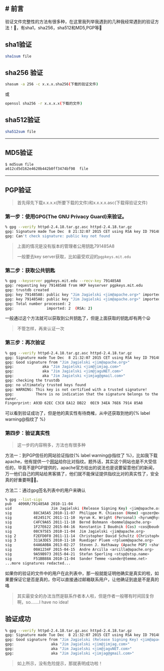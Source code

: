 ## # 前言

验证文件完整性的方法有很多种，在这里我列举我遇到的几种我经常遇到的验证方法！:fist_oncoming:，有sha1，sha256，sha512和MD5,PGP等:nail_care:

<!--more-->

## sha1验证

```sh
sha1sum file
```

## sha256 验证

```sh
shasum -a 256 -c x.x.x.sha256(下载的验证文件) 
```

或

```sh
openssl sha256 -r x.x.x.x(下载的文件)
```

## sha512验证

```sh
sha512sum file
```

<hr>

## MD5验证

```sh
$ md5sum file
a612cd5d162e4620b442b0ff3474bf98  file
```

<hr>

## PGP验证

> 首先得先下载x.x.x.x(所要下载的文件)和x.x.x.x.asc(下载得验证文件)

### 第一步：使用GPG(The GNU Privacy Guard)来验证。

```sh
% gpg --verify httpd-2.4.18.tar.gz.asc httpd-2.4.18.tar.gz
gpg: Signature made Tue Dec  8 21:32:07 2015 CET using RSA key ID 791485A8
gpg: Can't check signature: public key not found
```

> 上面的情况是没有版本的管理者公用钥匙791485A8
>
> 一般要去key server获取，比如最受欢迎的`pgpkeys.mit.edu`

### 第二步：获取公共钥匙

```sh
% gpg --keyserver pgpkeys.mit.edu --recv-key 791485A8
gpg: requesting key 791485A8 from HKP keyserver pgpkeys.mit.edu
gpg: trustdb created
gpg: key 791485A8: public key "Jim Jagielski <jim@apache.org>" imported
gpg: key 791485A8: public key "Jim Jagielski <jim@apache.org>" imported
gpg: Total number processed: 2
gpg:               imported: 2  (RSA: 2)
```

一般通过这个方法就可以获取到公共钥匙了，但是上面获取的钥匙却有两个:frowning:

> 不管怎样，再来认证一次

### 第三步：再次验证

```sh
% gpg --verify httpd-2.4.18.tar.gz.asc httpd-2.4.18.tar.gz
gpg: Signature made Tue Dec  8 21:32:07 2015 CET using RSA key ID 791485A8
gpg: Good signature from "Jim Jagielski <jim@apache.org>"
gpg:             aka "Jim Jagielski <jim@jimjag.com>"
gpg:             aka "Jim Jagielski <jim@jaguNET.com>"
gpg:             aka "Jim Jagielski <jimjag@gmail.com>"
gpg: checking the trustdb
gpg: no ultimately trusted keys found
gpg: WARNING: This key is not certified with a trusted signature!
gpg:          There is no indication that the signature belongs to the
owner.
Fingerprint: A93D 62EC C3C8 EA12 DB22  0EC9 34EA 76E6 7914 85A8
```

可以看到验证成功了，但是他的真实性有待商榷，从中还获取到他的{% label warning@指纹了 %}

### 第四步：验证真实性

> 这一步的内容稍多，方法也有很多种

方法一：到<span class="ljspan ljspan-yellow">PGP信任的网站</span>验证指纹{% label warning@指纹了 %}，比如我下载apache，他有提供一个[网站](https://people.apache.org/keys/committer/)给你比对指纹。题外话，其实这个网站也是不大受信任的，毕竟不是PGP提供的，apache官方给出的说法也是说要留意他们的新闻，万一他们自己的网站给黑客搞了，他们就不能保证提供指纹比对的真实性了，安全真的好重要啊:turtle::turtle:。

方法二：通过gpg签名列表中的用户来确认	

```sh
% gpg --list-sigs 
pub   4096R/791485A8 2010-11-04
uid                  Jim Jagielski (Release Signing Key) <jim@apache.org>
sig          88C3A5A5 2010-11-07  Philippe M. Chiasson (Home) <gozer@ectoplasm.org>
sig          4E24517C 2011-11-10  Hyrum K. Wright (Personal) <hyrum@hyrumwright.org>
sig          C4FC9A65 2011-11-10  Bernd Bohmann <bommel@apache.org>
sig          1F27E622 2015-04-16  Konstantin I Boudnik (Cos) <cos@boudnik.org>
sig          08C975E5 2010-11-04  Jim Jagielski <jim@apache.org>
sig 2        F2EFD0F0 2011-11-14  Christopher David Schultz (Christopher David Schultz) <chris@christopherschultz.net>
sig 3        311A3DE5 2010-11-10  Ruediger Pluem <rpluem@apache.org>
sig          64A6A0BA 2013-02-27  Steven J. Hathaway (Apache PGP) <shathaway@apache.org>
sig          00A1234F 2015-04-15  Andre Arcilla <arcilla@apache.org>
sig          9A59B973 2015-04-21  Stefan Sperling <stsp@stsp.name>
sig          F51BB88A 2010-11-04  Sander Temme <sander@temme.net>
...more signatures redacted...
```

如果你的验证的文件中的用户在此列表中，那一般就能证明他确实是真实的啦，如果要保证它是否是真的，你可以直接通过邮箱联系用户，让他确证到底是不是真的咯	

> 其实最安全的办法当然是联系作者本人啦，但是作者一般哪有时间回复你啊，so.......I have no idea!

## 验证成功

```sh
% gpg --verify httpd-2.4.18.tar.gz.asc httpd-2.4.18.tar.gz
gpg: Signature made Tue Dec  8 21:32:07 2015 CET using RSA key ID 791485A8
gpg: Good signature from "Jim Jagielski (Release Signing Key) <jim@apache.org>"
gpg:                 aka "Jim Jagielski <jim@jimjag.com>"
gpg:                 aka "Jim Jagielski <jim@jaguNET.com>"
gpg:                 aka "Jim Jagielski <jimjag@gmail.com>"
```

> 如上所示，没有危险提示，那就表明成功啦！